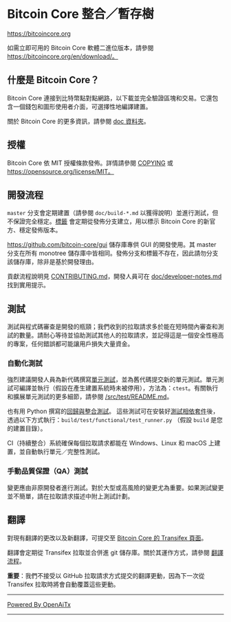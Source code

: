 Bitcoin Core 整合／暫存樹
==========================

https://bitcoincore.org

如需立即可用的 Bitcoin Core 軟體二進位版本，請參閱
https://bitcoincore.org/en/download/。

什麼是 Bitcoin Core？
---------------------

Bitcoin Core 連接到比特幣點對點網路，以下載並完全驗證區塊和交易。它還包含一個錢包和圖形使用者介面，可選擇性地編譯建置。

關於 Bitcoin Core 的更多資訊，請參閱 [doc 資料夾](/doc)。

授權
----

Bitcoin Core 依 MIT 授權條款發佈。詳情請參閱 [COPYING](COPYING) 或 https://opensource.org/license/MIT。

開發流程
--------

`master` 分支會定期建置（請參閱 `doc/build-*.md` 以獲得說明）並進行測試，但不保證完全穩定。[標籤](https://github.com/bitcoin/bitcoin/tags) 會定期從發佈分支建立，用以標示 Bitcoin Core 的新官方、穩定發佈版本。

https://github.com/bitcoin-core/gui 儲存庫專供 GUI 的開發使用。其 master 分支在所有 monotree 儲存庫中皆相同。發佈分支和標籤不存在，因此請勿分支該儲存庫，除非是基於開發理由。

貢獻流程說明見 [CONTRIBUTING.md](CONTRIBUTING.md)，開發人員可在 [doc/developer-notes.md](doc/developer-notes.md) 找到實用提示。

測試
----

測試與程式碼審查是開發的瓶頸；我們收到的拉取請求多於能在短時間內審查和測試的數量。請耐心等待並協助測試其他人的拉取請求，並記得這是一個安全性極高的專案，任何錯誤都可能讓用戶損失大量資金。

### 自動化測試

強烈建議開發人員為新代碼撰寫[單元測試](src/test/README.md)，並為舊代碼提交新的單元測試。單元測試可編譯並執行（假設在產生建置系統時未被停用），方法為：`ctest`。有關執行和擴展單元測試的更多細節，請參閱 [/src/test/README.md](/src/test/README.md)。

也有用 Python 撰寫的[回歸與整合測試](/test)。
這些測試可在安裝好[測試相依套件](/test)後，透過以下方式執行：`build/test/functional/test_runner.py`
（假設 `build` 是您的建置目錄）。

CI（持續整合）系統確保每個拉取請求都能在 Windows、Linux 和 macOS 上建置，並自動執行單元／完整性測試。

### 手動品質保證（QA）測試

變更應由非原開發者進行測試。對於大型或高風險的變更尤為重要。如果測試變更並不簡單，請在拉取請求描述中附上測試計劃。

翻譯
----

對現有翻譯的更改以及新翻譯，可提交至
[Bitcoin Core 的 Transifex 頁面](https://www.transifex.com/bitcoin/bitcoin/)。

翻譯會定期從 Transifex 拉取並合併進 git 儲存庫。關於其運作方式，請參閱
[翻譯流程](doc/translation_process.md)。

**重要**：我們不接受以 GitHub 拉取請求方式提交的翻譯更動，因為下一次從 Transifex 拉取時將會自動覆蓋這些更動。

---

[Powered By OpenAiTx](https://github.com/OpenAiTx/OpenAiTx)

---